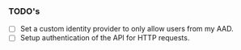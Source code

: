 ### TODO's

  - [ ]  Set a custom identity provider to only allow users from my AAD.
  - [ ]  Setup authentication of the API for HTTP requests. 